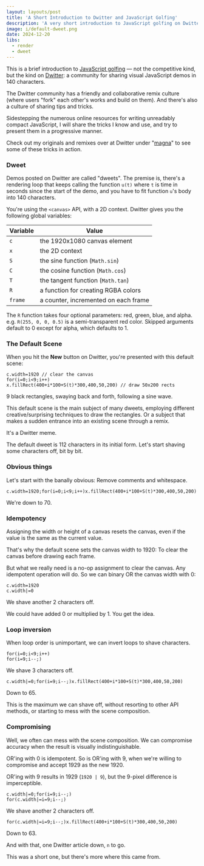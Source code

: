 ```yaml
---
layout: layouts/post
title: 'A Short Introduction to Dwitter and JavaScript Golfing'
description: 'A very short introduction to JavaScript golfing on Dwitter, with a focus on the "default dweet".'
image: i/default-dweet.png
date: 2024-12-20
libs:
  - render
  - dweet
---
```


This is a brief introduction to [JavaScript golfing][1] &mdash; not the competitive
kind, but the kind on [Dwitter][2]: a community for sharing visual JavaScript
demos in 140 characters.

The Dwitter community has a friendly and collaborative remix culture (where
users "fork" each other's works and build on them). And there's also a culture
of sharing tips and tricks.

Sidestepping the numerous online resources for writing unreadably compact
JavaScript, I will share the tricks I know and use, and try to present them in
a progressive manner.

<p class="meta">Check out my originals and remixes
over at Dwitter under "<a href="https://www.dwitter.net/u/magna/top">magna</a>" to see some of these tricks in action.</p>

[1]: https://en.wikipedia.org/wiki/Code_golf
[2]: https://www.dwitter.net/

### Dweet

Demos posted on Dwitter are called "dweets". The premise is, there's a rendering
loop that keeps calling the function `u(t)` where `t` is time in seconds since
the start of the demo, and you have to fit function `u`'s body into 140
characters.

You're using the `<canvas>` API, with a 2D context. Dwitter gives you the
following global variables:

| Variable | Value                                |
| -------- | ------------------------------------ |
| `c`      | the 1920x1080 canvas element         |
| `x`      | the 2D context                       |
| `S`      | the sine function (`Math.sin`)       |
| `C`      | the cosine function (`Math.cos`)     |
| `T`      | the tangent function (`Math.tan`)    |
| `R`      | a function for creating RGBA colors  |
| `frame`  | a counter, incremented on each frame |

The `R` function takes four optional parameters: red, green, blue, and alpha. e.g. `R(255, 0, 0, 0.5)` is a semi-transparent red color. Skipped arguments default to 0 except for alpha, which defaults to 1.

### The Default Scene

When you hit the **New** button on Dwitter, you're presented with this default
scene:

<pre class="dweet play"><code class="language-js">c.width=1920 // clear the canvas
for(i=0;i<9;i++)
x.fillRect(400+i*100+S(t)*300,400,50,200) // draw 50x200 rects
</code></pre>

9 black rectangles, swaying back and forth, following a sine wave.

This default scene is the main subject of many dweets, employing different
creative/surprising techniques to draw the rectangles. Or a subject that makes
a sudden entrance into an existing scene through a remix.

It's a Dwitter meme.

The default dweet is 112 characters in its initial form. Let's start shaving
some characters off, bit by bit.

### Obvious things

Let's start with the banally obvious: Remove comments and whitespace.

<pre class="dweet"><code class="language-js">c.width=1920;for(i=0;i<9;i++)x.fillRect(400+i*100+S(t)*300,400,50,200)
</code></pre>

We're down to 70.

### Idempotency

Assigning the width or height of a canvas resets the canvas, even if the value
is the same as the current value.

That's why the default scene sets the canvas width to 1920: To clear the canvas
before drawing each frame.

But what we really need is a no-op assignment to clear the canvas. Any
idempotent operation will do. So we can binary OR the canvas width with 0:

<pre><code>c.width=19<span class="remove">20</span>
c.width|=0
</code></pre>

We shave another 2 characters off.

We could have added 0 or multiplied by 1. You get the idea.

### Loop inversion

When loop order is unimportant, we can invert loops to shave characters.

<pre><code>for(i=0;i<9;i<span class="remove">++)</span>
for(i=9;i--;)
</code></pre>

We shave 3 characters off.

<pre class="dweet"><code class="language-js">c.width|=0;for(i=9;i--;)x.fillRect(400+i*100+S(t)*300,400,50,200)
</code></pre>

Down to 65.

This is the maximum we can shave off, without resorting to other API methods, or
starting to mess with the scene composition.

### Compromising

Well, we often can mess with the scene composition. We can compromise accuracy
when the result is visually indistinguishable.

OR'ing with 0 is idempotent. So is OR'ing with 9, when we're willing to
compromise and accept 1929 as the new 1920.

OR'ing with 9 results in 1929 (`1920 | 9`), but the 9-pixel difference is imperceptible.

<pre><code>c.width|=0;for(i=9;i--<span class="remove">;)</span>
for(c.width|=i=9;i--;)
</code></pre>

We shave another 2 characters off.

<pre class="dweet play"><code class="language-js">for(c.width|=i=9;i--;)x.fillRect(400+i*100+S(t)*300,400,50,200)
</code></pre>

Down to 63.

And with that, one Dwitter article down, `n` to go.

<p class="meta">This was a short one, but there's more where this came from.
</p>

